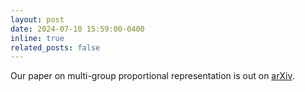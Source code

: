 ```yaml
---
layout: post
date: 2024-07-10 15:59:00-0400
inline: true
related_posts: false
---
```


Our paper on multi-group proportional representation is out on [arXiv](https://arxiv.org/abs/2407.08571v1).
 
